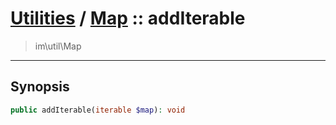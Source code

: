 # [Utilities](util.md) / [Map](util-Map.md) :: addIterable
 > im\util\Map
____

## Synopsis
```php
public addIterable(iterable $map): void
```
